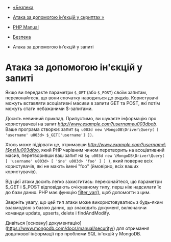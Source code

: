 - [«Безпека](mongodb.security.md)
- [Атака за допомогою ін'єкцій у скриптах
»](mongodb.security.script_injection.md)

- [PHP Manual](index.md)
- [Безпека](mongodb.security.md)
- Атака за допомогою ін'єкцій у запиті

# Атака за допомогою ін'єкцій у запиті

Якщо ви передаєте параметри `$_GET` (або `$_POST`) своїм запитам,
переконайтеся, що вони спочатку наводяться до рядків. Користувачі можуть
вставляти асоціативні масиви в запити GET та POST, які потім
можуть стати небажаними $-запитами.

Досить невинний приклад. Припустимо, ви шукаєте інформацію про
користувачеві на запит *http://www.example.com?usernameu003dbob*. Ваше
програма створює запит
`$q u003d new \MongoDB\Driver\Query( [ 'username' u003d> $_GET['username'] ])`.

Хтось може підірвати це, отримавши
*http://www.example.com?username\[$ne\]u003dfoo*, який PHP чарівним
чином перетворить на асоціативний масив, перетворивши ваш запит на
`$q u003d new \MongoDB\Driver\Query( [ 'username' u003d> [ '$ne' u003d> 'foo' ] ] )`,
який поверне всіх користувачів, які не мають імені "foo" (ймовірно,
всіх ваших користувачів).

Від цієї атаки досить легко захиститись: переконайтеся, що параметри
$\_GET і $\_POST відповідають очікуваному типу, перш ніж надсилати їх
до бази даних. PHP має функцію
[filter_var()](function.filter-var.md), щоб допомогти з цим.

Зверніть увагу, що цей тип атаки може використовуватись з будь-яким
взаємодією з базою даних, що знаходить документ, включаючи
команди update, upserts, delete і findAndModify.

Дивіться [основну]
документацію](https://www.mongodb.com/docs/manual/security/) для
отримання додаткової інформації про проблеми SQL ін'єкцій у MongoDB.
